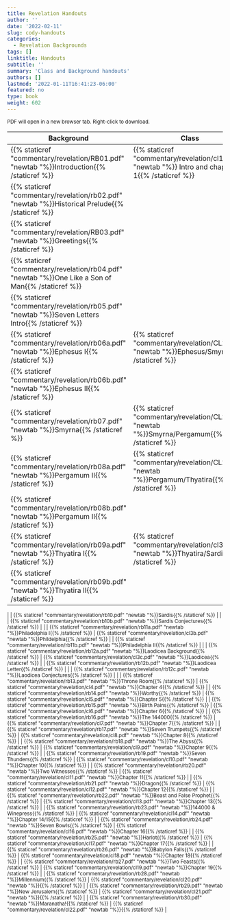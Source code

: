 ```yaml
---
title: Revelation Handouts
author: ''
date: '2022-02-11'
slug: cody-handouts
categories:
  - Revelation Backgrounds
tags: []
linktitle: Handouts
subtitle: ''
summary: 'Class and Background handouts'
authors: []
lastmod: '2022-01-11T16:41:23-06:00'
featured: no
type: book
weight: 602
---
```


<script type="text/javascript">
  window.ESV_CROSSREF_OPTIONS = {
    body_background_color: 'D7E5F0',
    header_font_size: 10,
    body_font_size: 14,
    footer_font_size: 8,
    header_font_family: 'Arial',
    body_font_family: 'Times'
  };
</script>

<script src="https://static.esvmedia.org/crossref/crossref.min.js" type="text/javascript"></script>

<small>PDF will open in a new browser tab.  Right-click to download.

| Background                                                                                           | Class                                                                                            |
|------------------------------------------------------------------------------------------------------|--------------------------------------------------------------------------------------------------|
| {{% staticref "commentary/revelation/RB01.pdf" "newtab "%}}Introduction{{% /staticref %}}            | {{% staticref "commentary/revelation/cl1.pdf" "newtab "%}} Intro and chapter 1{{% /staticref %}} |
| {{% staticref "commentary/revelation/rb02.pdf" "newtab "%}}Historical Prelude{{% /staticref %}}      |                                                                                                  |
| {{% staticref "commentary/revelation/RB03.pdf" "newtab "%}}Greetings{{% /staticref %}}               |                                                                                                  |
| {{% staticref "commentary/revelation/rb04.pdf" "newtab "%}}One Like a Son of Man{{% /staticref %}}   |                                                                                                  |
| {{% staticref "commentary/revelation/rb05.pdf" "newtab "%}}Seven Letters Intro{{% /staticref %}}     |                                                                                                  |
| {{% staticref "commentary/revelation/rb06a.pdf" "newtab "%}}Ephesus I{{% /staticref %}}              | {{% staticref "commentary/revelation/CL2a.pdf" "newtab "%}}Ephesus/Smyrna{{% /staticref %}}      |
| {{% staticref "commentary/revelation/rb06b.pdf" "newtab "%}}Ephesus II{{% /staticref %}}             |                                                                                                  |
| {{% staticref "commentary/revelation/rb07.pdf" "newtab "%}}Smyrna{{% /staticref %}}                  | {{% staticref "commentary/revelation/CL2b.pdf" "newtab "%}}Smyrna/Pergamum{{% /staticref %}}     |
| {{% staticref "commentary/revelation/rb08a.pdf" "newtab "%}}Pergamum II{{% /staticref %}}            | {{% staticref "commentary/revelation/CL2c.pdf" "newtab "%}}Pergamum/Thyatira{{% /staticref %}}   |
| {{% staticref "commentary/revelation/rb08b.pdf" "newtab "%}}Pergamum II{{% /staticref %}}            |                                                                                                  |
| {{% staticref "commentary/revelation/rb09a.pdf" "newtab "%}}Thyatira I{{% /staticref %}}             | {{% staticref "commentary/revelation/cl3a.pdf" "newtab "%}}Thyatira/Sardis{{% /staticref %}}     |
| {{% staticref "commentary/revelation/rb09b.pdf" "newtab "%}}Thyatira II{{% /staticref %}}            |    
|
| {{% staticref "commentary/revelation/rb10.pdf" "newtab "%}}Sardis{{% /staticref %}}                  |                                                                                                  |
| {{% staticref "commentary/revelation/rb10b.pdf" "newtab "%}}Sardis Conjectures{{% /staticref %}}     |                                                                                                  |
| {{% staticref "commentary/revelation/rb11a.pdf" "newtab "%}}Philadelphia I{{% /staticref %}}         |     {{% staticref "commentary/revelation/cl3b.pdf" "newtab "%}}Phildelphia{{% /staticref %}}   |
| {{% staticref "commentary/revelation/rb11b.pdf" "newtab "%}}Philadelphia II{{% /staticref %}}        |                                                                                                  |
| {{% staticref "commentary/revelation/rb12a.pdf" "newtab "%}}Laodicea Background{{% /staticref %}}    | {{% staticref "commentary/revelation/cl3c.pdf" "newtab "%}}Laodicea{{% /staticref %}}            |
| {{% staticref "commentary/revelation/rb12b.pdf" "newtab "%}}Laodicea Letter{{% /staticref %}}        |                                                                                                  |
| {{% staticref "commentary/revelation/rb12c.pdf" "newtab "%}}Laodicea Conjectures{{% /staticref %}}   |                                                                                                  |
| {{% staticref "commentary/revelation/rb13.pdf" "newtab "%}}Throne Room{{% /staticref %}}             | {{% staticref "commentary/revelation/cl4.pdf" "newtab "%}}Chapter 4{{% /staticref %}}            |
| {{% staticref "commentary/revelation/rb14.pdf" "newtab "%}}Worthy{{% /staticref %}}                  | {{% staticref "commentary/revelation/cl5.pdf" "newtab "%}}Chapter 5{{% /staticref %}}            |
| {{% staticref "commentary/revelation/rb15.pdf" "newtab "%}}Birth Pains{{% /staticref %}}             | {{% staticref "commentary/revelation/cl6.pdf" "newtab "%}}Chapter 6{{% /staticref %}}            |
| {{% staticref "commentary/revelation/rb16.pdf" "newtab "%}}The 144000{{% /staticref %}}              | {{% staticref "commentary/revelation/cl7.pdf" "newtab "%}}Chapter 7{{% /staticref %}}            |
| {{% staticref "commentary/revelation/rb17.pdf" "newtab "%}}Seven Trumpets{{% /staticref %}}          | {{% staticref "commentary/revelation/cl8.pdf" "newtab "%}}Chapter 8{{% /staticref %}}            |
| {{% staticref "commentary/revelation/rb18.pdf" "newtab "%}}The Abyss{{% /staticref %}}               | {{% staticref "commentary/revelation/cl9.pdf" "newtab "%}}Chapter 9{{% /staticref %}}            |
| {{% staticref "commentary/revelation/rb19.pdf" "newtab "%}}Seven Thunders{{% /staticref %}}          | {{% staticref "commentary/revelation/cl10.pdf" "newtab "%}}Chapter 10{{% /staticref %}}          |
| {{% staticref "commentary/revelation/rb20.pdf" "newtab "%}}Two Witnesses{{% /staticref %}}           | {{% staticref "commentary/revelation/cl11.pdf" "newtab "%}}Chapter 11{{% /staticref %}}          |
| {{% staticref "commentary/revelation/rb21.pdf" "newtab "%}}Dragon{{% /staticref %}}                  | {{% staticref "commentary/revelation/cl12.pdf" "newtab "%}}Chapter 12{{% /staticref %}}          |
| {{% staticref "commentary/revelation/rb22.pdf" "newtab "%}}Beast and False Prophet{{% /staticref %}} | {{% staticref "commentary/revelation/cl13.pdf" "newtab "%}}Chapter 13{{% /staticref %}}          |
| {{% staticref "commentary/revelation/rb23.pdf" "newtab "%}}144000 & Winepress{{% /staticref %}}               | {{% staticref "commentary/revelation/cl14.pdf" "newtab "%}}Chapter 14/15{{% /staticref %}}       |
| {{% staticref "commentary/revelation/rb24.pdf" "newtab "%}}Seven Bowls{{% /staticref %}}             | {{% staticref "commentary/revelation/cl16.pdf" "newtab "%}}Chapter 16{{% /staticref %}}          |
| {{% staticref "commentary/revelation/rb25.pdf" "newtab "%}}Harlot{{% /staticref %}}                  | {{% staticref "commentary/revelation/cl17.pdf" "newtab "%}}Chapter 17{{% /staticref %}}          |
| {{% staticref "commentary/revelation/rb26.pdf" "newtab "%}}Babylon Falls{{% /staticref %}}           | {{% staticref "commentary/revelation/cl18.pdf" "newtab "%}}Chapter 18{{% /staticref %}}          |
| {{% staticref "commentary/revelation/rb27.pdf" "newtab "%}}Two Feasts{{% /staticref %}}              | {{% staticref "commentary/revelation/cl19.pdf" "newtab "%}}Chapter 19{{% /staticref %}}          |
| {{% staticref "commentary/revelation/rb28.pdf" "newtab "%}}Millennium{{% /staticref %}}                                | {{% staticref "commentary/revelation/cl20.pdf" "newtab "%}}{{% /staticref %}}          |
| {{% staticref "commentary/revelation/rb29.pdf" "newtab "%}}New Jerusalem{{% /staticref %}}                                | {{% staticref "commentary/revelation/cl21.pdf" "newtab "%}}{{% /staticref %}}          |
| {{% staticref "commentary/revelation/rb30.pdf" "newtab "%}}Maranatha!{{% /staticref %}}                                | {{% staticref "commentary/revelation/cl22.pdf" "newtab "%}}{{% /staticref %}}          |
